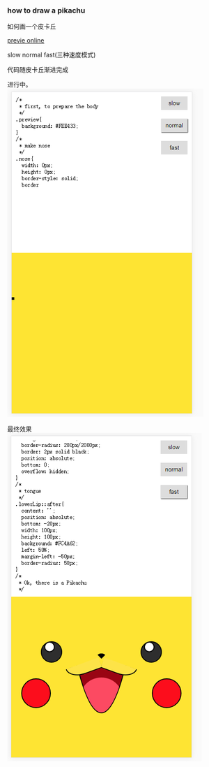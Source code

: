 
### how to draw a pikachu
如何画一个皮卡丘

[previe online](https://linpenghui958.github.io/pikachu.github.io/)

slow normal fast(三种速度模式)

代码随皮卡丘渐进完成

进行中。
![过程](./img/gif1.gif)

最终效果
![结果](./img/img2.png)
